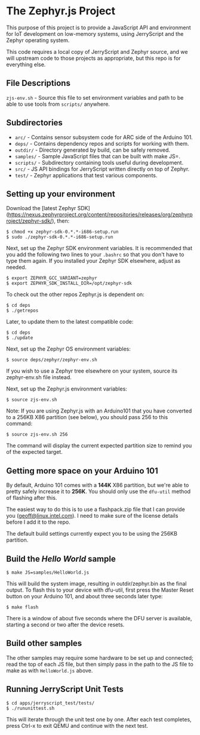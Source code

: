 # The Zephyr.js Project

This purpose of this project is to provide a JavaScript API and environment
for IoT development on low-memory systems, using JerryScript and the Zephyr
operating system.

This code requires a local copy of JerryScript and Zephyr source, and we
will upstream code to those projects as appropriate, but this repo is for
everything else.

## File Descriptions
```zjs-env.sh``` - Source this file to set environment variables and path to be
able to use tools from ```scripts/``` anywhere.

## Subdirectories
- ```arc/``` - Contains sensor subsystem code for ARC side of the Arduino 101.
- ```deps/``` - Contains dependency repos and scripts for working with them.
- ```outdir/``` - Directory generated by build, can be safely removed.
- ```samples/``` - Sample JavaScript files that can be built with make JS=<path>.
- ```scripts/``` - Subdirectory containing tools useful during development.
- ```src/``` - JS API bindings for JerryScript written directly on top of Zephyr.
- ```test/``` - Zephyr applications that test various components.

## Setting up your environment
Download the [latest Zephyr SDK] (https://nexus.zephyrproject.org/content/repositories/releases/org/zephyrproject/zephyr-sdk/), then:
```
$ chmod +x zephyr-sdk-0.*.*-i686-setup.run
$ sudo ./zephyr-sdk-0.*.*-i686-setup.run
```

Next, set up the Zephyr SDK environment variables. It is recommended that you
add the following two lines to your ```.bashrc``` so that you don't have to type
them again. If you installed your Zephyr SDK elsewhere, adjust as needed.
```
$ export ZEPHYR_GCC_VARIANT=zephyr
$ export ZEPHYR_SDK_INSTALL_DIR=/opt/zephyr-sdk
```

To check out the other repos Zephyr.js is dependent on:

```
$ cd deps
$ ./getrepos
```

Later, to update them to the latest compatible code:
```
$ cd deps
$ ./update
```

Next, set up the Zephyr OS environment variables:
```
$ source deps/zephyr/zephyr-env.sh
```

If you wish to use a Zephyr tree elsewhere on your system, source its
zephyr-env.sh file instead.

Next, set up the Zephyr.js environment variables:
```
$ source zjs-env.sh
```

Note: If you are using Zephyr.js with an Arduino101 that you have converted to
a 256KB X86 partition (see below), you should pass 256 to this command:
```
$ source zjs-env.sh 256
```

The command will display the current expected partition size to remind you of
the expected target.

## Getting more space on your Arduino 101
By default, Arduino 101 comes with a **144K** X86 partition, but we're able to
pretty safely increase it to **256K**. You should only use the ```dfu-util```
method of flashing after this.

The easiest way to do this is to use a flashpack.zip file that I can provide
you (geoff@linux.intel.com). I need to make sure of the license details before
I add it to the repo.

The default build settings currently expect you to be using the 256KB partition.

## Build the *Hello World* sample
```
$ make JS=samples/HelloWorld.js
```

This will build the system image, resulting in outdir/zephyr.bin as the final
output. To flash this to your device with dfu-util, first press the Master Reset
button on your Arduino 101, and about three seconds later type:

```
$ make flash
```

There is a window of about five seconds where the DFU server is available,
starting a second or two after the device resets.

## Build other samples
The other samples may require some hardware to be set up and connected; read
the top of each JS file, but then simply pass in the path to the JS file to make
as with ```HelloWorld.js``` above.

## Running JerryScript Unit Tests
```
$ cd apps/jerryscript_test/tests/
$ ./rununittest.sh
```

This will iterate through the unit test one by one. After each test completes,
press Ctrl-x to exit QEMU and continue with the next test.
